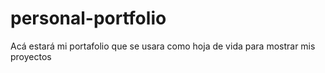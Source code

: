 # personal-portfolio
Acá estará mi portafolio que se usara como hoja de vida para mostrar mis proyectos

